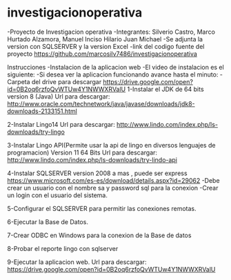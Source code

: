 # investigacionoperativa
-Proyecto de Investigacion operativa
-Integrantes:
Silverio Castro, Marco 
Hurtado Alzamora, Manuel
Inciso Hilario Juan Michael
-Se adjunta la version con SQLSERVER y la version Excel
-link del codigo fuente del proyecto https://github.com/marcosilv7486/investigacionoperativa

Instrucciones
-Instalacion de la aplicacion web
-El video de instalacion es el siguiente:
-Si desea ver la aplicacion funcionando avance hasta el minuto:
-Carpeta del drive para descargar https://drive.google.com/open?id=0B2oq6rzfoQvWTUw4Y1NWWXRValU
1-Instalar el JDK de 64 bits version 8 (Java)
Url para descargar:
http://www.oracle.com/technetwork/java/javase/downloads/jdk8-downloads-2133151.html

2-Instalar Lingo14
Url para descargar:
http://www.lindo.com/index.php/ls-downloads/try-lingo

3-Instalar Lingo API(Permite usar la api de lingo en diversos lenguajes de programacion) Version 11 64 Bits
Url para descargar:
http://www.lindo.com/index.php/ls-downloads/try-lindo-api

4-Instalar SQLSERVER version 2008 a mas , puede ser express
https://www.microsoft.com/es-es/download/details.aspx?id=29062
-Debe crear un usuario con el nombre sa y password sql para la conexion
-Crear un login con el usuario del sistema.

5-Configurar el SQLSERVER para permitir las conexiones remotas.

6-Ejecutar la Base de Datos.

7-Crear ODBC en Windows para la conexion de la Base de datos

8-Probar el reporte lingo con sqlserver


9-Ejecutar la aplicacion web.
Url para descargar:
https://drive.google.com/open?id=0B2oq6rzfoQvWTUw4Y1NWWXRValU


